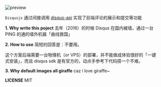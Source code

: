 ![preview](http://oiw32lugp.qnssl.com/2017-04-12-%E5%B1%8F%E5%B9%95%E5%BF%AB%E7%85%A7%202017-04-13%20%E4%B8%8A%E5%8D%885.30.29.png)

`Disqusjs` 通过间接调用 [disqus-api](https://api.disqus.com) 实现了前端评论的展示和提交等功能

**1. Why write this poject**
去年（2016）的时候 Disqus 在国内被墙，通过一台 PING 的通的墙外机器「曲线救国」

**2. How to use**
简短的回答是：不要用。

这个方案后端需要一台物理机（or VPS）的部署，并不能做成体验很好的「一键式安装」，而且 disqus sdk 是有官方的，动点手参考下代码搭一个不难。

**3. Why default images all giraffe**
caz i love giraffe~

**LICENSE**
MIT


